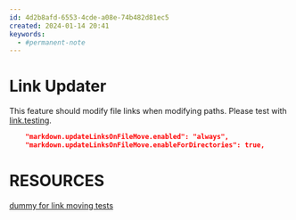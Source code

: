 ```yaml
---
id: 4d2b8afd-6553-4cde-a08e-74b482d81ec5
created: 2024-01-14 20:41
keywords: 
  - #permanent-note
---
```



Link Updater
======================================================================

This feature should modify file links when modifying paths. 
Please test with [link.testing](link-updater.testing.md).  


~~~json
    "markdown.updateLinksOnFileMove.enabled": "always",
    "markdown.updateLinksOnFileMove.enableForDirectories": true,
~~~




RESOURCES
======================================================================

[dummy for link moving tests](images/markdown-dummy.md)  
